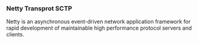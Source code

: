 ### Netty Transprot SCTP

Netty is an asynchronous event-driven network application framework for
rapid development of maintainable high performance protocol servers and clients.